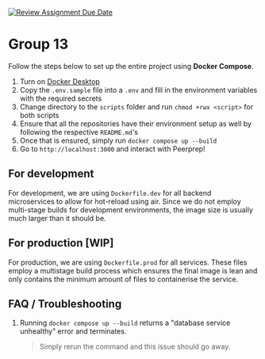 [![Review Assignment Due Date](https://classroom.github.com/assets/deadline-readme-button-24ddc0f5d75046c5622901739e7c5dd533143b0c8e959d652212380cedb1ea36.svg)](https://classroom.github.com/a/6BOvYMwN)
# Group 13 

Follow the steps below to set up the entire project using **Docker Compose**.

1. Turn on [Docker Desktop](https://www.docker.com/products/docker-desktop/)
2. Copy the `.env.sample` file into a `.env` and fill in the environment variables with the required secrets
3. Change directory to the `scripts` folder and run `chmod +rwx <script>` for both scripts
4. Ensure that all the repositories have their environment setup as well by following the respective `README.md`'s
5. Once that is ensured, simply run `docker compose up --build`
6. Go to `http://localhost:3000` and interact with Peerprep!

## For development

For development, we are using `Dockerfile.dev` for all backend microservices to
allow for hot-reload using air. Since we do not employ multi-stage builds for 
development environments, the image size is usually much larger than it should be.

## For production [WIP]

For production, we are using `Dockerfile.prod` for all services. These files employ
a multistage build process which ensures the final image is lean and only contains
the minimum amount of files to containerise the service.  

## FAQ / Troubleshooting
1. Running `docker compose up --build` returns a "database service unhealthy" error and terminates.
    > Simply rerun the command and this issue should go away.
